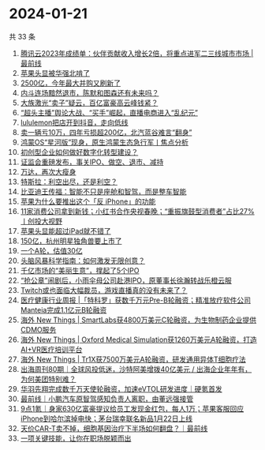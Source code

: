 # 2024-01-21

共 33 条

<!-- BEGIN 36KR -->
<!-- 最后更新时间 2024-01-21 12:07:40 +0800 -->
1. [腾讯云2023年成绩单：伙伴贡献收入增长2倍，将重点进军二三线城市市场 | 最前线](https://36kr.com/p/2610156146259205)
1. [苹果头显被华强北啃了](https://36kr.com/p/2612401455700361)
1. [2500亿，今年最大并购又刷新了](https://36kr.com/p/2612509462239621)
1. [内斗连场黯然退市，陈默和图森还有未来吗？](https://36kr.com/p/2611701221711749)
1. [大族激光“卖子”疑云，百亿富豪高云峰钱紧？](https://36kr.com/p/2611700423597955)
1. [“超头主播”舆论大战、“买手”崛起，直播电商进入“乱纪元”](https://36kr.com/p/2611671746631809)
1. [lululemon把店开到抖音，走向低线](https://36kr.com/p/2612552822954115)
1. [卖一辆亏10万，四年亏损超200亿，北汽蓝谷难言“翻身”](https://36kr.com/p/2611509716230016)
1. [鸿蒙OS“星河版”现身，原生鸿蒙生态急行军丨焦点分析](https://36kr.com/p/2611218543270018)
1. [初创型企业如何做好数字化转型建设？](https://36kr.com/p/2612188643055747)
1. [证监会重磅发布，事关IPO、做空、退市、减持](https://36kr.com/p/2612807154162054)
1. [万达，再次大瘦身](https://36kr.com/p/2613775296305541)
1. [特斯拉：利空出尽，还是利空？](https://36kr.com/p/2612248350185602)
1. [比亚迪王传福：智能不只是座舱和智驾，而是整车智能](https://36kr.com/p/2612914143746183)
1. [苹果为什么要推出这个「反 iPhone」的功能](https://36kr.com/p/2612811771795848)
1. [11家消费公司拿到新钱；小红书合作央视春晚；“重振旗鼓型消费者”占比27%丨创投大视野](https://36kr.com/p/2611328062871688)
1. [苹果头显能超过iPad就不错了](https://36kr.com/p/2612599082014849)
1. [150亿，杭州明星独角兽要上市了](https://36kr.com/p/2612690492659842)
1. [一个A轮，估值30亿](https://36kr.com/p/2612673189730434)
1. [头脑风暴科学指南：如何激发无限创意？](https://36kr.com/p/2566007002211714)
1. [千亿市场的“美丽生意”，撑起了5个IPO](https://36kr.com/p/2612986185128064)
1. [“抢公章”闹剧后，小雨伞母公司赴港IPO，原董事长徐瀚转战乐橙云服](https://36kr.com/p/2612987681529991)
1. [Twitch或也面临大幅裁员，游戏直播真的没有未来了？](https://36kr.com/p/2612780540041350)
1. [医疗健康行业周报 |「特科罗」获数千万元Pre-B轮融资；精准放疗软件公司Manteia完成1.1亿元B轮融资](https://36kr.com/p/2612636403030151)
1. [海外 New Things | SmartLabs获4800万美元C轮融资，为生物制药企业提供CDMO服务](https://36kr.com/p/2611084294625669)
1. [海外 New Things | Oxford Medical Simulation获1260万美元A轮融资，打造AI+VR医疗培训平台](https://36kr.com/p/2608300977387015)
1. [海外 New Things | Tr1X获7500万美元A轮融资，研发通用异体T细胞疗法](https://36kr.com/p/2611079631378561)
1. [出海周刊80期｜全球风投低迷，沙特阿美增拨40亿美元 / 出海企业年年有，为何美团特别难？](https://36kr.com/p/2611598826526853)
1. [华羽先翔完成数千万天使轮融资，加速eVTOL研发进度｜硬氪首发](https://36kr.com/p/2612357269362818)
1. [最前线｜小鹏汽车原智驾感知负责人离职，由董远强接管](https://36kr.com/p/2611696816920705)
1. [9点1氪｜身家630亿富豪提议给员工发现金红包，每人1万；苹果客服回应iPhone到哈尔滨掉电快；茅台瑞幸联名新品1月22日上线](https://36kr.com/p/2612283037882499)
1. [天价CAR-T卖不掉，细胞基因治疗下半场如何翻盘？｜最前线](https://36kr.com/p/2611590228138121)
1. [一项关键技能，让你在职场脱颖而出](https://36kr.com/p/2563440230933892)
<!-- END 36KR -->